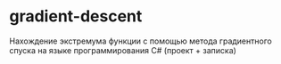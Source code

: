 # gradient-descent
Нахождение экстремума функции с помощью метода градиентного спуска на языке программирования C# (проект + записка)
